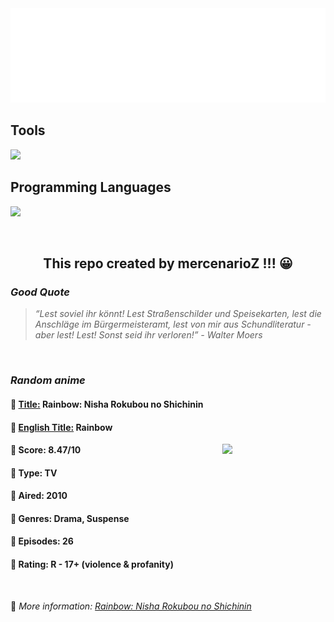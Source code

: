 
<img src="svg/nai.svg" />

<p>
  <h2>Tools</h2>
  <a href="https://skillicons.dev">
    <img src="https://skillicons.dev/icons?i=git,bash,vim,ubuntu,tensorflow,pytorch,docker,raspberrypi" />
  </a>

  <br />

  <h2>Programming Languages</h2>

  <a href="https://skillicons.dev">
    <img src="https://skillicons.dev/icons?i=python,c,cpp" />
  </a>
</p>

<br />

<h2 align="center">This repo created by mercenarioZ !!! 😀</h2>
<h3><i>Good Quote</i></h3>

<blockquote>
<i>
“Lest soviel ihr könnt! Lest Straßenschilder und Speisekarten, lest die Anschläge im Bürgermeisteramt, lest von mir aus Schundliteratur - aber lest! Lest! Sonst seid ihr verloren!” - Walter Moers
</i>
</blockquote>

<br />

<h3><i>Random anime</i></h3>

<h4>
  <strong>🥭 <u>Title:</u></strong> Rainbow: Nisha Rokubou no Shichinin
</h4>

<h4>🌿 <u>English Title:</u> Rainbow</h4>

<img align="right" width="165" src=https://cdn.myanimelist.net/images/anime/9/72697.jpg />

<h4>🌱 Score: 8.47/10</h4>

<h4>🌲 Type: TV</h4>

<h4>🌴 Aired: 2010</h4>

<h4>🌵 Genres: Drama, Suspense</h4>

<h4>🥑 Episodes: 26</h4>

<h4>🍏 Rating: R - 17+ (violence & profanity)</h4>

<br />

🍂 *More information: [Rainbow: Nisha Rokubou no Shichinin](https://myanimelist.net/anime/6114/Rainbow__Nisha_Rokubou_no_Shichinin)*
    